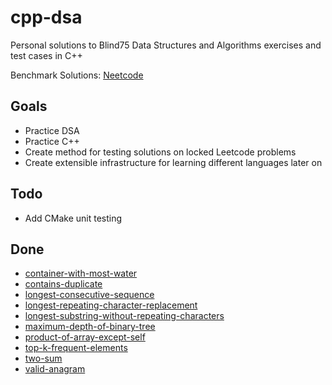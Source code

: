 # cpp-dsa

Personal solutions to Blind75 Data Structures and Algorithms exercises and test cases in C++

Benchmark Solutions: [Neetcode](https://github.com/neetcode-gh/leetcode/tree/main/cpp)

## Goals
* Practice DSA
* Practice C++
* Create method for testing solutions on locked Leetcode problems
* Create extensible infrastructure for learning different languages later on

## Todo
* Add CMake unit testing

## Done
* [container-with-most-water](problems/container-with-most-water/solution.cpp)
* [contains-duplicate](problems/contains-duplicate/solution.cpp)
* [longest-consecutive-sequence](problems/longest-consecutive-sequence/solution.cpp)
* [longest-repeating-character-replacement](problems/longest-repeating-character-replacement/solution.cpp)
* [longest-substring-without-repeating-characters](problems/longest-substring-without-repeating-characters/solution.cpp)
* [maximum-depth-of-binary-tree](problems/maximum-depth-of-binary-tree/solution.cpp)
* [product-of-array-except-self](problems/product-of-array-except-self/solution.cpp)
* [top-k-frequent-elements](problems/top-k-frequent-elements/solution.cpp)
* [two-sum](problems/two-sum/solution.cpp)
* [valid-anagram](problems/valid-anagram/solution.cpp)